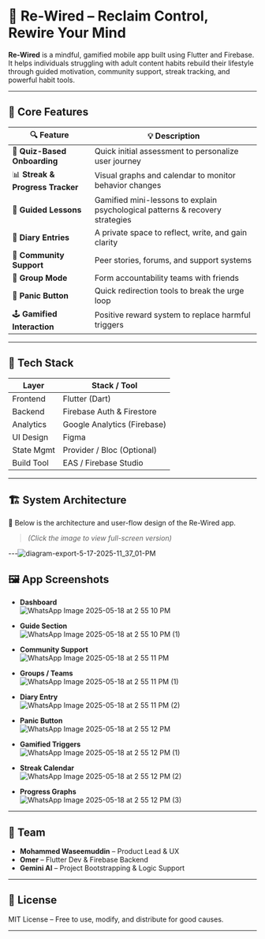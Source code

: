 # 🔌 Re-Wired – Reclaim Control, Rewire Your Mind

**Re-Wired** is a mindful, gamified mobile app built using Flutter and Firebase. It helps individuals struggling with adult content habits rebuild their lifestyle through guided motivation, community support, streak tracking, and powerful habit tools.

---

## 🚀 Core Features

| 🔍 Feature                     | 💡 Description                                                                 |
|-------------------------------|---------------------------------------------------------------------------------|
| 🎯 **Quiz-Based Onboarding**    | Quick initial assessment to personalize user journey                          |
| 📊 **Streak & Progress Tracker** | Visual graphs and calendar to monitor behavior changes                        |
| 📖 **Guided Lessons**           | Gamified mini-lessons to explain psychological patterns & recovery strategies |
| 📓 **Diary Entries**            | A private space to reflect, write, and gain clarity                           |
| 💬 **Community Support**        | Peer stories, forums, and support systems                                     |
| 👥 **Group Mode**               | Form accountability teams with friends                                        |
| 🚨 **Panic Button**             | Quick redirection tools to break the urge loop                                |
| 🕹️ **Gamified Interaction**     | Positive reward system to replace harmful triggers                            |

---

## 🧠 Tech Stack

| Layer        | Stack / Tool              |
|--------------|---------------------------|
| Frontend     | Flutter (Dart)            |
| Backend      | Firebase Auth & Firestore |
| Analytics    | Google Analytics (Firebase)|
| UI Design    | Figma                     |
| State Mgmt   | Provider / Bloc (Optional)|
| Build Tool   | EAS / Firebase Studio     |

---

## 🏗️ System Architecture

📌 Below is the architecture and user-flow design of the Re-Wired app.  
> *(Click the image to view full-screen version)*

---![diagram-export-5-17-2025-11_37_01-PM](https://github.com/user-attachments/assets/2ab7d62c-ea7a-474e-9780-45e638caeb46)


## 🖼️ App Screenshots

- **Dashboard**  
 ![WhatsApp Image 2025-05-18 at 2 55 10 PM](https://github.com/user-attachments/assets/6dd8ee72-2c89-469a-9c05-df44a8952556)


- **Guide Section**  
 ![WhatsApp Image 2025-05-18 at 2 55 10 PM (1)](https://github.com/user-attachments/assets/14ebc8aa-7542-4f31-be7e-bed38eedc3af)


- **Community Support**  
  ![WhatsApp Image 2025-05-18 at 2 55 11 PM](https://github.com/user-attachments/assets/e083c32b-2095-4078-a639-804cd6c3153e)


- **Groups / Teams**  
  ![WhatsApp Image 2025-05-18 at 2 55 11 PM (1)](https://github.com/user-attachments/assets/9b17cf09-c81c-4a94-a367-9b4c141f558d)


- **Diary Entry**  
  ![WhatsApp Image 2025-05-18 at 2 55 11 PM (2)](https://github.com/user-attachments/assets/ca87c2d0-66a6-4e77-9d76-ab207ae28a85)


- **Panic Button**  
  ![WhatsApp Image 2025-05-18 at 2 55 12 PM](https://github.com/user-attachments/assets/6f73b510-88c8-49cb-b44e-06e5a18163b8)


- **Gamified Triggers**  
  ![WhatsApp Image 2025-05-18 at 2 55 12 PM (1)](https://github.com/user-attachments/assets/252ce29f-867e-4837-aa17-62685643723a)


- **Streak Calendar**  
  ![WhatsApp Image 2025-05-18 at 2 55 12 PM (2)](https://github.com/user-attachments/assets/25964dcf-5a1e-4b83-9cb5-1d5bee6a60f2)


- **Progress Graphs**  
 ![WhatsApp Image 2025-05-18 at 2 55 12 PM (3)](https://github.com/user-attachments/assets/f1b22bec-b367-40ae-b85f-0c2ff7ffe80c)


---

## 👥 Team

- **Mohammed Waseemuddin** – Product Lead & UX  
- **Omer** – Flutter Dev & Firebase Backend  
- **Gemini AI** – Project Bootstrapping & Logic Support

---

## 📃 License

MIT License – Free to use, modify, and distribute for good causes.

---

